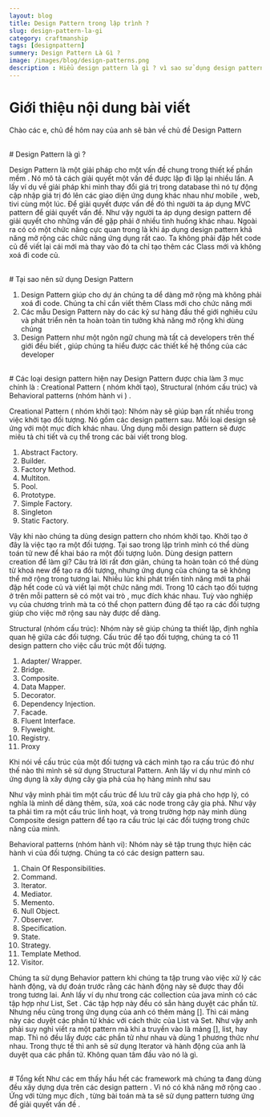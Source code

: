 ```yaml
---
layout: blog
title: Design Pattern trong lập trình ?
slug: design-pattern-la-gi
category: craftmanship
tags: [designpattern]
summery: Design Pattern Là Gì ?
image: /images/blog/design-patterns.png
description : Hiểu design pattern là gì ? vì sao sử dụng design pattern. Hướng dẫn các mẫu design pattern trong học lập trình java
---
```


# **Giới thiệu nội dung bài viết**
Chào các e, chủ đề hôm nay của anh sẽ bàn về chủ đề  Design Pattern

<br>
# Design Pattern là gì ?

Design Pattern là một giải pháp cho một vấn đề chung trong thiết kế phần mềm . Nó mô tả cách giải quyết một vấn đề được lập đi lập lại
nhiều lần. A lấy ví dụ về giải pháp khi mình thay đổi giá trị trong database thì nó tự động cập nhập giá trị đó lên các giao diện ứng dung
khác nhau như mobile , web, tivi cùng một lúc. Để giải quyết được vấn đề đó thì người ta áp dụng MVC pattern để giải quyết vấn đề.
Như vậy người ta áp dụng design pattern để giải quyết cho những vấn đề gặp phải ở nhiều tình huống khác nhau. Ngoài ra có có một chức năng cực quan trong là khi áp dụng design pattern khả năng mở rộng các chức năng ứng dụng rất cao. Ta không phải đập hết code củ để viết lại cái mới mà thay vào đó ta chỉ tạo thêm các Class mới và không xoá đi code củ.

<br>
# Tại sao nên sử dụng Design Pattern

1. Design Pattern giúp cho dự án chúng ta dể dàng mở rộng mà không phải xoá đi code. Chúng ta chỉ cần viết thêm Class mới cho
chức năng mới
2. Các mẫu Design Pattern này do các kỷ sư hàng đầu thế giới nghiêu cứu và phát triển nên ta hoàn toàn tin tưởng khả
năng mở rộng khi dùng chúng
3. Design Pattern như một ngôn ngữ chung mà tất cả developers trên thế giới đều biết , giúp chúng ta hiểu được các
thiết kế hệ thống của các developer

<br>
# Các loại design pattern hiện nay
Design Pattern được chia làm 3 mục chính là : Creational Pattern ( nhóm khởi tạo), Structural (nhóm cấu trúc) và Behavioral patterns (nhóm hành vi ) .

Creational Pattern ( nhóm khởi tạo): Nhóm này sẽ giúp bạn rất nhiều trong việc khởi tạo đối tượng. Nó gồm các design pattern sau. Mỗi loại design sẽ ứng với một mục đích khác nhau. Ứng dụng mỗi design pattern sẽ được miêu tả chi tiết và cụ thể trong các bài viết trong blog.

1. Abstract Factory.
2. Builder.
3. Factory Method.
4. Multiton.
5. Pool.
6. Prototype.
7. Simple Factory.
8. Singleton
10. Static Factory.

Vậy khi nào chúng ta dùng design pattern cho nhóm khởi tạo. Khởi tạo ở đây là việc tạo ra một đối tượng. Tại sao trong lập trình mình có thể dùng toán tử new để khai báo ra một đối tượng luôn. Dùng design pattern creation để làm gì? Câu trả lời rất đơn giản, chúng ta hoàn toàn có thể dùng từ khoá new để tạo ra đối tượng, nhưng ứng dụng của chúng ta sẽ không thể mở rộng trong tương lai. Nhiều lúc khi phát triển tính năng mới ta phải đập hết code củ và viết lại một chức năng mới. Trong 10 cách tạo đối tượng ở trên mỗi pattern sẽ có một vai trò , mục đích khác nhau. Tuỳ vào nghiệp vụ của chương trình mà ta có thể chọn pattern đúng để tạo ra các đối tượng giúp cho việc mở rộng sau này được dể dàng.


Structural (nhóm cấu trúc): Nhóm này sẽ giúp chúng ta thiết lập, định nghĩa quan hệ giữa các đối tượng. Cấu trúc để tạo đối tượng, chúng ta có 11 design pattern cho việc cấu trúc một đối tượng. 

1. Adapter/ Wrapper.
2.    Bridge.
3.    Composite.
4.    Data Mapper.
5.    Decorator.
6.    Dependency Injection.
7.    Facade.
8.    Fluent Interface.
9.    Flyweight.
10.    Registry.
11.    Proxy

Khi nói về cấu trúc của một đối tượng và cách mình tạo ra cấu trúc đó như thế nào thì mình sẽ sử dụng Structural Pattern. Anh lấy ví dụ như mình có ứng dụng là xây dựng cây gia phả của họ hàng mình như sau


Như vậy mình phải tìm một cấu trúc để lưu trữ cây gia phả cho hợp lý, có nghĩa là mình dể dàng thêm, sửa, xoá các node trong cây gia phả. Như vậy ta phải tìm ra một cấu trúc linh hoạt, và trong trường hợp này mình dùng Composite design pattern để tạo ra cấu trúc lại các đối tượng trong chức năng của mình.


Behavioral patterns (nhóm hành vi): Nhóm này sẽ tập trung thực hiện các hành vi của đối tượng. Chúng ta có các design pattern sau.

1.    Chain Of Responsibilities.
2.    Command.
3.    Iterator.
4.    Mediator.
5.    Memento.
6.    Null Object.
7.    Observer.
8.    Specification.
9.    State.
10.   Strategy.
11.   Template Method.
12.   Visitor.

Chúng ta sử dụng Behavior pattern khi chúng ta tập trung vào việc xử lý các hành động, và dự đoán trước rằng các hành động này sẽ được thay đổi trong tương lai. Anh lấy ví dụ như trong các collection của java mình có các tập hợp như List, Set . Các tập hợp này đều có sẳn hàng duyệt các phần tử. Nhưng nếu cũng trong ứng dụng của anh có thêm mảng []. Thì cái mảng này các duyệt các phần tử khác với cách thức của List và Set. Như vậy anh phải suy nghỉ viết ra một pattern mà khi a truyền vào là mảng [], list, hay map. Thì nó đều lấy được các phần tử như nhau và dùng 1 phương thức như nhau. Trong thực tế thì anh sẽ sử dụng Iterator và hành động của anh là duyệt qua các phần tử. Không quan tâm đầu vào nó là gì.

<br>
# Tổng kết
Như các em thấy hầu hết các framework mà chúng ta đang dùng đều xây dựng dựa trên các design pattern . Vì nó có
khả năng mở rộng cao . Ứng với từng mục đích , từng bài toán mà ta sẽ sử dụng pattern tương ứng để giải quyết vấn đề .
